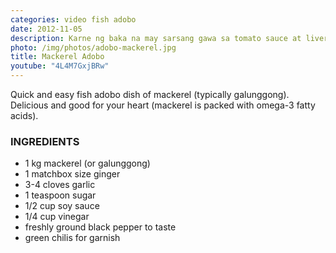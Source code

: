 ```yaml
---
categories: video fish adobo
date: 2012-11-05
description: Karne ng baka na may sarsang gawa sa tomato sauce at liver spread
photo: /img/photos/adobo-mackerel.jpg
title: Mackerel Adobo
youtube: "4L4M7GxjBRw"
---
```


Quick and easy fish adobo dish of mackerel (typically galunggong). Delicious and good for your heart (mackerel is packed with omega-3 fatty acids).

### INGREDIENTS
* 1 kg mackerel (or galunggong)
* 1 matchbox size ginger
* 3-4 cloves garlic
* 1 teaspoon sugar
* 1/2 cup soy sauce
* 1/4 cup vinegar
* freshly ground black pepper to taste
* green chilis for garnish